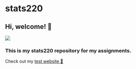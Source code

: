 # stats220
## Hi, welcome! 🤠

![](https://c.tenor.com/Rvg85hYcpHgAAAAd/kermit-dancing.gif)

### This is my stats220 repository for my assignments.
Check out my [test website 📝](https://dstko.github.io/stats220/)

